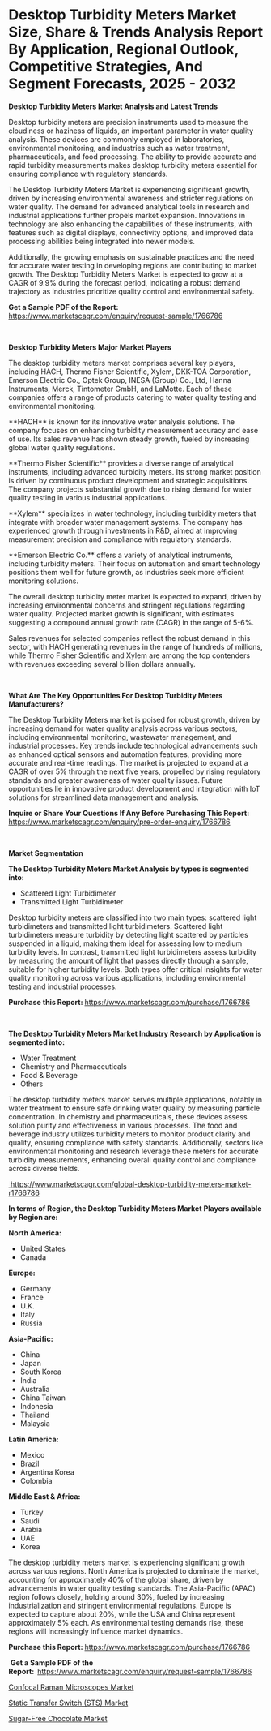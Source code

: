 <p><h1>Desktop Turbidity Meters Market Size, Share & Trends Analysis Report By Application, Regional Outlook, Competitive Strategies, And Segment Forecasts, 2025 - 2032</h1></p><p><strong>Desktop Turbidity Meters Market Analysis and Latest Trends</strong></p>
<p><p>Desktop turbidity meters are precision instruments used to measure the cloudiness or haziness of liquids, an important parameter in water quality analysis. These devices are commonly employed in laboratories, environmental monitoring, and industries such as water treatment, pharmaceuticals, and food processing. The ability to provide accurate and rapid turbidity measurements makes desktop turbidity meters essential for ensuring compliance with regulatory standards.</p><p>The Desktop Turbidity Meters Market is experiencing significant growth, driven by increasing environmental awareness and stricter regulations on water quality. The demand for advanced analytical tools in research and industrial applications further propels market expansion. Innovations in technology are also enhancing the capabilities of these instruments, with features such as digital displays, connectivity options, and improved data processing abilities being integrated into newer models.</p><p>Additionally, the growing emphasis on sustainable practices and the need for accurate water testing in developing regions are contributing to market growth. The Desktop Turbidity Meters Market is expected to grow at a CAGR of 9.9% during the forecast period, indicating a robust demand trajectory as industries prioritize quality control and environmental safety.</p></p>
<p><strong>Get a Sample PDF of the Report:&nbsp;</strong> <a href="https://www.marketscagr.com/enquiry/request-sample/1766786?utm_campaign=1905&utm_medium=2&utm_source=Github&utm_content=ia&utm_term=11042025&utm_id=desktop-turbidity-meters">https://www.marketscagr.com/enquiry/request-sample/1766786</a></p>
<p>&nbsp;</p>
<p><strong>Desktop Turbidity Meters Major Market Players</strong></p>
<p><p>The desktop turbidity meters market comprises several key players, including HACH, Thermo Fisher Scientific, Xylem, DKK-TOA Corporation, Emerson Electric Co., Optek Group, INESA (Group) Co., Ltd, Hanna Instruments, Merck, Tintometer GmbH, and LaMotte. Each of these companies offers a range of products catering to water quality testing and environmental monitoring.</p><p>**HACH** is known for its innovative water analysis solutions. The company focuses on enhancing turbidity measurement accuracy and ease of use. Its sales revenue has shown steady growth, fueled by increasing global water quality regulations.</p><p>**Thermo Fisher Scientific** provides a diverse range of analytical instruments, including advanced turbidity meters. Its strong market position is driven by continuous product development and strategic acquisitions. The company projects substantial growth due to rising demand for water quality testing in various industrial applications.</p><p>**Xylem** specializes in water technology, including turbidity meters that integrate with broader water management systems. The company has experienced growth through investments in R&D, aimed at improving measurement precision and compliance with regulatory standards.</p><p>**Emerson Electric Co.** offers a variety of analytical instruments, including turbidity meters. Their focus on automation and smart technology positions them well for future growth, as industries seek more efficient monitoring solutions.</p><p>The overall desktop turbidity meter market is expected to expand, driven by increasing environmental concerns and stringent regulations regarding water quality. Projected market growth is significant, with estimates suggesting a compound annual growth rate (CAGR) in the range of 5-6%.</p><p>Sales revenues for selected companies reflect the robust demand in this sector, with HACH generating revenues in the range of hundreds of millions, while Thermo Fisher Scientific and Xylem are among the top contenders with revenues exceeding several billion dollars annually.</p></p>
<p>&nbsp;</p>
<p><strong>What Are The Key Opportunities For Desktop Turbidity Meters Manufacturers?</strong></p>
<p><p>The Desktop Turbidity Meters market is poised for robust growth, driven by increasing demand for water quality analysis across various sectors, including environmental monitoring, wastewater management, and industrial processes. Key trends include technological advancements such as enhanced optical sensors and automation features, providing more accurate and real-time readings. The market is projected to expand at a CAGR of over 5% through the next five years, propelled by rising regulatory standards and greater awareness of water quality issues. Future opportunities lie in innovative product development and integration with IoT solutions for streamlined data management and analysis.</p></p>
<p><strong>Inquire or Share Your Questions If Any Before Purchasing This Report:</strong> <a href="https://www.marketscagr.com/enquiry/pre-order-enquiry/1766786?utm_campaign=1905&utm_medium=2&utm_source=Github&utm_content=ia&utm_term=11042025&utm_id=desktop-turbidity-meters">https://www.marketscagr.com/enquiry/pre-order-enquiry/1766786</a></p>
<p>&nbsp;</p>
<p><strong>Market Segmentation</strong></p>
<p><strong>The Desktop Turbidity Meters Market Analysis by types is segmented into:</strong></p>
<p><ul><li>Scattered Light Turbidimeter</li><li>Transmitted Light Turbidimeter</li></ul></p>
<p><p>Desktop turbidity meters are classified into two main types: scattered light turbidimeters and transmitted light turbidimeters. Scattered light turbidimeters measure turbidity by detecting light scattered by particles suspended in a liquid, making them ideal for assessing low to medium turbidity levels. In contrast, transmitted light turbidimeters assess turbidity by measuring the amount of light that passes directly through a sample, suitable for higher turbidity levels. Both types offer critical insights for water quality monitoring across various applications, including environmental testing and industrial processes.</p></p>
<p><strong>Purchase this Report:&nbsp;</strong><a href="https://www.marketscagr.com/purchase/1766786?utm_campaign=1905&utm_medium=2&utm_source=Github&utm_content=ia&utm_term=11042025&utm_id=desktop-turbidity-meters">https://www.marketscagr.com/purchase/1766786</a></p>
<p>&nbsp;</p>
<p><strong>The Desktop Turbidity Meters Market Industry Research by Application is segmented into:</strong></p>
<p><ul><li>Water Treatment</li><li>Chemistry and Pharmaceuticals</li><li>Food & Beverage</li><li>Others</li></ul></p>
<p><p>The desktop turbidity meters market serves multiple applications, notably in water treatment to ensure safe drinking water quality by measuring particle concentration. In chemistry and pharmaceuticals, these devices assess solution purity and effectiveness in various processes. The food and beverage industry utilizes turbidity meters to monitor product clarity and quality, ensuring compliance with safety standards. Additionally, sectors like environmental monitoring and research leverage these meters for accurate turbidity measurements, enhancing overall quality control and compliance across diverse fields.</p></p>
<p><a href="https://www.marketscagr.com/global-desktop-turbidity-meters-market-r1766786?utm_campaign=1905&utm_medium=2&utm_source=Github&utm_content=ia&utm_term=11042025&utm_id=desktop-turbidity-meters">&nbsp;https://www.marketscagr.com/global-desktop-turbidity-meters-market-r1766786</a></p>
<p><strong>In terms of Region, the Desktop Turbidity Meters Market Players available by Region are:</strong></p>
<p>
    <p> <strong> North America: </strong>
        <ul>
            <li>United States</li>
            <li>Canada</li>
        </ul>
        </p> 
    <p> <strong> Europe: </strong>
        <ul>
            <li>Germany</li>
            <li>France</li>
            <li>U.K.</li>
            <li>Italy</li>
            <li>Russia</li>
        </ul>
        </p> 
    <p> <strong> Asia-Pacific: </strong>
        <ul>
            <li>China</li>
            <li>Japan</li>
            <li>South Korea</li>
            <li>India</li>
            <li>Australia</li>
            <li>China Taiwan</li>
            <li>Indonesia</li>
            <li>Thailand</li>
            <li>Malaysia</li>
        </ul>
        </p> 
    <p> <strong> Latin America: </strong>
        <ul>
            <li>Mexico</li>
            <li>Brazil</li>
            <li>Argentina Korea</li>
            <li>Colombia</li>
        </ul>
        </p> 
    <p> <strong> Middle East & Africa: </strong>
        <ul>
            <li>Turkey</li>
            <li>Saudi</li>
            <li>Arabia</li>
            <li>UAE</li>
            <li>Korea</li>
        </ul>
    </p>
    </p>
<p><p>The desktop turbidity meters market is experiencing significant growth across various regions. North America is projected to dominate the market, accounting for approximately 40% of the global share, driven by advancements in water quality testing standards. The Asia-Pacific (APAC) region follows closely, holding around 30%, fueled by increasing industrialization and stringent environmental regulations. Europe is expected to capture about 20%, while the USA and China represent approximately 5% each. As environmental testing demands rise, these regions will increasingly influence market dynamics.</p></p>
<p><strong>Purchase this Report: </strong><a href="https://www.marketscagr.com/purchase/1766786?utm_campaign=1905&utm_medium=2&utm_source=Github&utm_content=ia&utm_term=11042025&utm_id=desktop-turbidity-meters">https://www.marketscagr.com/purchase/1766786</a></p>
<p>&nbsp;<strong>Get a Sample PDF of the Report:&nbsp;&nbsp;</strong><a href="https://www.marketscagr.com/enquiry/request-sample/1766786?utm_campaign=1905&utm_medium=2&utm_source=Github&utm_content=ia&utm_term=11042025&utm_id=desktop-turbidity-meters">https://www.marketscagr.com/enquiry/request-sample/1766786</a></p>
<p><strong></strong></p>
<p><p><a href="https://github.com/ebalabenoot/Market-Research-Report-List-1/blob/main/confocal-raman-microscopes-market.md?utm_campaign=1905&utm_medium=2&utm_source=Github&utm_content=ia&utm_term=11042025&utm_id=desktop-turbidity-meters">Confocal Raman Microscopes Market</a></p><p><a href="https://github.com/handyiongikg/Market-Research-Report-List-1/blob/main/static-transfer-switch-sts-market.md?utm_campaign=1905&utm_medium=2&utm_source=Github&utm_content=ia&utm_term=11042025&utm_id=desktop-turbidity-meters">Static Transfer Switch (STS) Market</a></p><p><a href="https://github.com/cwasicioaie/Market-Research-Report-List-1/blob/main/sugar-free-chocolate-market.md?utm_campaign=1905&utm_medium=2&utm_source=Github&utm_content=ia&utm_term=11042025&utm_id=desktop-turbidity-meters">Sugar-Free Chocolate Market</a></p></p>